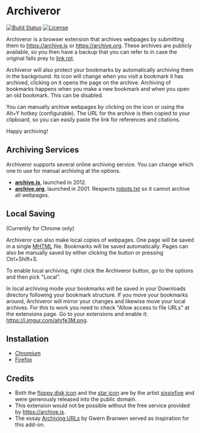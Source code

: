 # Archiveror

[![Build Status](https://travis-ci.org/rahiel/archiveror.svg?branch=master)](https://travis-ci.org/rahiel/archiveror)
[![License](https://img.shields.io/badge/License-GPLv3+-blue.svg)](https://github.com/rahiel/archiveror/blob/master/LICENSE.txt)

Archiveror is a browser extension that archives webpages by submitting them to
<https://archive.is> or <https://archive.org>. These archives are publicly
available, so you then have a backup that you can refer to in case the original
falls prey to [link rot](https://en.wikipedia.org/wiki/Link_rot).

Archiveror will also protect your bookmarks by automatically archiving them in
the background. Its icon will change when you visit a bookmark it has archived,
clicking on it opens the page on the archive. Archiving of bookmarks happens
when you make a new bookmark and when you open an old bookmark. This can be
disabled.

You can manually archive webpages by clicking on the icon or using the Alt+Y
hotkey (configurable). The URL for the archive is then copied to your clipboard,
so you can easily paste the link for references and citations.

Happy archiving!

## Archiving Services

Archiveror supports several online archiving service. You can change which one
to use for manual archiving at the options.

- [**archive.is**](https://archive.is), launched in 2012.
- [**archive.org**](https://archive.org/web/), launched in 2001. Respects
  [robots.txt][robot] so it cannot archive all webpages.

[robot]: https://en.wikipedia.org/wiki/Robots_exclusion_standard

## Local Saving
(Currently for Chrome only)

Archiveror can also make local copies of webpages. One page will be saved in a
single [MHTML](https://en.wikipedia.org/wiki/MHTML) file. Bookmarks will be
saved automatically. Pages can also be manually saved by either clicking the
button or pressing Ctrl+Shift+S.

To enable local archiving, right click the Archiveror button, go to the options
and then pick "Local".

In local archiving mode your bookmarks will be saved in your Downloads directory
following your bookmark structure. If you move your bookmarks around, Archiveror
will mirror your changes and likewise move your local archives. For this to work
you need to check "Allow access to file URLs" at the extensions page. Go to your
extensions and enable it: <https://i.imgur.com/ahrfe3M.png>.

## Installation

* [Chromium](https://chrome.google.com/webstore/detail/archiveror/cpjdnekhgjdecpmjglkcegchhiijadpb)
* [Firefox](https://addons.mozilla.org/firefox/addon/archiveror/)

## Credits

* Both the [floppy disk icon][floppy] and the [star icon][star] are by the
  artist [sixsixfive](https://sixsixfive.deviantart.com/) and were generously
  released into the public domain.
* This extension would not be possible without the free service provided by
  <https://archive.is>.
* The essay [Archiving URLs](http://www.gwern.net/Archiving%20URLs) by Gwern
  Branwen served as inspiration for this add-on.

[floppy]: https://openclipart.org/detail/211780/matt-icons_media-floppy-by-sixsixfive-211780
[star]: https://openclipart.org/detail/212371/rodentia-icons_help-about-by-sixsixfive-212371
